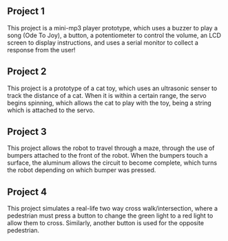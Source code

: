 ## Project 1 
This project is a mini-mp3 player prototype, 
which uses a buzzer to play a song (Ode To Joy), 
a button, a potentiometer to control the volume, 
an LCD screen to display instructions, and uses a 
serial monitor to collect a response from the user! 

## Project 2
This project is a prototype of a cat toy, 
which uses an ultrasonic senser to track the distance of a cat. 
When it is within a certain range, the servo begins spinning, which 
allows the cat to play with the toy, being a string which is attached to the servo. 

## Project 3
This project allows the robot to travel through a maze, 
through the use of bumpers attached to the front of the robot. When the 
bumpers touch a surface, the aluminum allows the circuit to become complete, 
which turns the robot depending on which bumper was pressed. 

## Project 4
This project simulates a real-life two way cross walk/intersection, 
where a pedestrian must press a button to change the green light to a red light 
to allow them to cross. Similarly, another button is used for the opposite pedestrian. 
